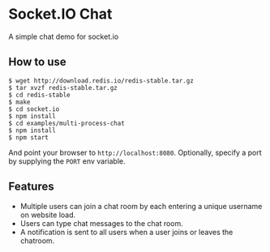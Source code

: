 
# Socket.IO Chat

A simple chat demo for socket.io

## How to use

```
$ wget http://download.redis.io/redis-stable.tar.gz
$ tar xvzf redis-stable.tar.gz
$ cd redis-stable
$ make
$ cd socket.io
$ npm install
$ cd examples/multi-process-chat
$ npm install
$ npm start
```

And point your browser to `http://localhost:8080`. Optionally, specify
a port by supplying the `PORT` env variable.

## Features

- Multiple users can join a chat room by each entering a unique username
on website load.
- Users can type chat messages to the chat room.
- A notification is sent to all users when a user joins or leaves
the chatroom.
